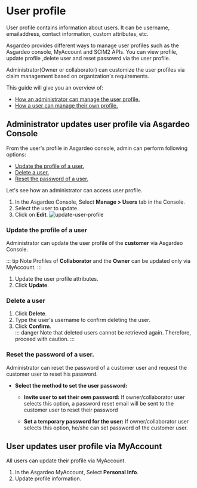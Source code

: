 # User profile

User profile contains information about users. It can be username, emailaddress, contact information, custom attributes, etc. 

Asgardeo provides different ways to manage user profiles such as the Asgardeo console, MyAccount and SCIM2 APIs.  You can view profile, update profile ,delete user and  reset passowrd via the user profile. 

Administrator(Owner or collaborator) can customize the user profiles via claim management based on organization's requirements.

This guide will give you an overview of:
- [How an administrator can manage the user profile.](#administrator-updates-user-profile-via-asgardeo-console)
- [How a user can manage their own profile.](#user-updates-user-profile-via-myaccount)

## Administrator updates user profile via Asgardeo Console

From the user's profile in Asgardeo console, admin can perform following options:
 - [Update the profile of a user.](#update-the-profile-of-a-user)
 - [Delete a user.](#delete-a-user)
 - [Reset the password of a user.](#reset-the-password-of-a-user)
 
Let's see how an administrator can access user profile.
 1. In the Asgardeo Console, Select **Manage > Users** tab in the Console.
 2. Select the user to update.
 3. Click on **Edit**.
     <img :src="$withBase('/assets/img/guides/users/update-user-profile.png')" alt="update-user-profile">
    
    
### Update the profile of a user

Administrator can update the user profile of the **customer** via Asgardeo Console.
    
::: tip Note
Profiles of **Collaborator** and the **Owner** can be updated only via MyAccount.
:::

1. Update the user profile attributes.
2. Click **Update**.

### Delete a user
1. Click **Delete**.
2. Type the user's username to confirm deleting the user.
3. Click **Confirm**.     
     ::: danger
     Note that deleted users cannot be retrieved again. Therefore, proceed with caution.
     :::

### Reset the password of a user.

Administrator can reset the password of a customer user and request the customer user to reset his password.
- **Select the method to set the user password:**     
  - **Invite user to set their own password:**
    If owner/collaborator user selects this option, a password reset email will be sent to the customer user to reset their password
      
  - **Set a temporary password for the user:**
    If owner/collaborator user selects this option, he/she can set password of the customer user.<br>
      
## User updates user profile via MyAccount

All users can update their profile via MyAccount.

1. In the Asgardeo MyAccount, Select **Personal Info**.
2. Update profile information.
